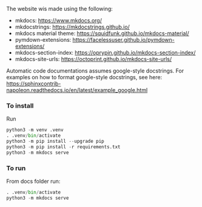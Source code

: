 The website wis made using the following:
- mkdocs: https://www.mkdocs.org/
- mkdocstrings: https://mkdocstrings.github.io/
- mkdocs material theme: https://squidfunk.github.io/mkdocs-material/
- pymdown-extensions: https://facelessuser.github.io/pymdown-extensions/
- mkdocs-section-index: https://oprypin.github.io/mkdocs-section-index/
- mkdocs-site-urls: https://octoprint.github.io/mkdocs-site-urls/

Automatic code documentations assumes google-style docstrings. 
For examples on how to format google-style docstrings, see here: https://sphinxcontrib-napoleon.readthedocs.io/en/latest/example_google.html

### To install
Run
```python
python3 -m venv .venv
. .venv/bin/activate
python3 -m pip install --upgrade pip
python3 -m pip install -r requirements.txt
python3 -m mkdocs serve
```

### To run
From docs folder run:
```python
. .venv/bin/activate
python3 -m mkdocs serve
```